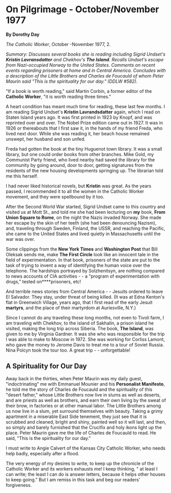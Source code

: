 On Pilgrimage - October/November 1977
=====================================

**By Dorothy Day**

*The Catholic Worker*, October -November 1977, 2.

*Summary: Discusses several books she is reading including Sigrid
Undset's **Kristin Lavransdatter** and Chekhov's **The Island**. Recalls
Undset's escape from Nazi-occupied Norway to the United States. Comments
on recent events regarding prisoners at home and in Central America.
Concludes with a description of the Little Brothers and Charles de
Foucauld of whom Peter Maurin said "This is the spirituality for our
day." (DDLW \#582).*

"If a book is worth reading," said Martin Corbin, a former editor of the
**Catholic Worker**, "it is worth reading three times."

A heart condition has meant much time for reading, these last few
months. I am reading Sigrid Undset's **Kristin Lavrandsdatter** again,
which I read on Staten Island years ago. It was first printed in 1923 by
Knopf, and was reprinted over and over. The Nobel Prize edition came out
in 1927. It was in 1926 or thereabouts that I first saw it, in the hands
of my friend Freda, who lived next door. While she was reading it, her
beach house remained unswept, her husband and son unfed.

Freda had gotten the book at the tiny Huguenot town library. It was a
small library, but one could order books from other branches. Mike Gold,
my Communist Party friend, who lived nearby had saved the library for
the community by going around, door to door, getting signatures from the
residents of the new housing developments springing up. The librarian
told me this herself.

I had never liked historical novels, but **Kristin** was great. As the
years passed, I recommended it to all the women in the Catholic Worker
movement, and they were spellbound by it too.

After the Second World War started, Sigrid Undset came to this country
and visited us at Mott St., and told me she had been lecturing on **my**
book, **From Union Square to Rome**, on the night the Nazis invaded
Norway. She made her escape by the skin of her teeth (she had been
denouncing Nazism), and, traveling through Sweden, Finland, the USSR,
and reaching the Pacific, she came to the United States and lived
quietly in Massachusetts until the war was over.

Some clippings from the **New York Times** and **Washington Post** that
Bill Oleksak sends me, make **The First Circle** look like an innocent
tale in the field of experimentation. In that book, prisoners of the
state are put to the task of trying to invent a way of identifying the
human voice over the telephone. The hardships portrayed by Solzhenitsyn,
are nothing compared to news accounts of CIA activities - - a "program
of experimentation with drugs," tested on****prisoners, etc!

And terrible news stories from Central America - - Jesuits ordered to
leave El Salvador. They stay, under threat of being killed. (It was at
Edna Kenton's flat in Greenwich Village, years ago, that I first read of
the early Jesuit **martyrs**, and the place of their martyrdom at
Auriesville, N.Y.)

Since I cannot do any traveling these long months, not even to Tivoli
farm, I am traveling with Chekhov, to the island of Sakhalin, a prison
island he visited, making the long trip across Siberia. The book, **The
Island**, was given to me by Virginia Gardner. It was she who was
responsible for the trip I was able to make to Moscow in 1972. She was
working for Corliss Lamont, who gave the money to Jerome Davis to treat
me to a tour of Soviet Russia. Nina Polcyn took the tour too. A great
trip - - unforgettable!

A Spirituality for Our Day
--------------------------

Away back in the thirties, when Peter Maurin was my daily guest,
"indoctrinating" me with Emmanuel Mounier and his **Personalist
Manifesto**, he told me the story of Charles de Foucauld and the
spirituality of this "desert father," whose Little Brothers now live in
slums as well as deserts, and are priests as well as brothers, and earn
their own living by the sweat of their brow, in factories or at other
manual labor. The Little Brothers among us now live in a slum, yet
surround themselves with beauty. Taking a grimy apartment in a miserable
East Side tenement, they just see that it is scrubbed and cleaned,
bright and shiny, painted well so it will last, and then, so simply and
barely furnished that the Crucifix and holy ikons light up the place.
Peter Maurin gave me the life of Charles de Foucauld to read. He said,
"This is the spirituality for our day."

I must write to Angie Calvert of the Kansas City Catholic Worker, who
needs help badly, especially after a flood.

The very energy of my desires to write, to keep up the chronicle of the
Catholic Worker and its workers exhausts me! I keep thinking, " at least
I can write; the least I can do is answer letters, because it helps
other houses to keep going." But I am remiss in this task and beg our
readers' forgiveness.
